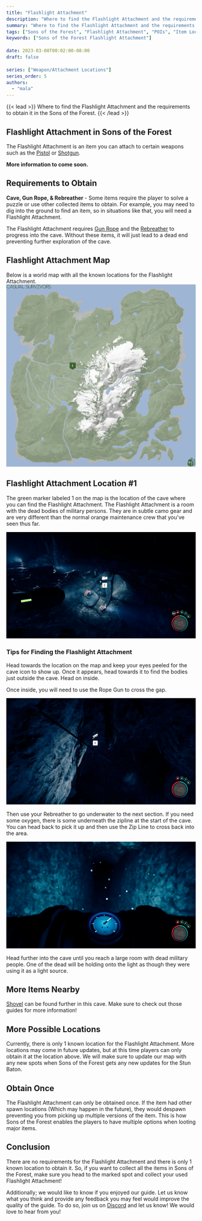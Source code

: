 ```yaml
---
title: "Flashlight Attachment"
description: "Where to find the Flashlight Attachment and the requirements to obtain it in the Sons of the Forest."
summary: "Where to find the Flashlight Attachment and the requirements to obtain it. Click here to learn more about it!"
tags: ["Sons of the Forest", "Flashlight Attachment", "POIs", "Item Location", "Map"]
keywords: ["Sons of the Forest Flashlight Attachment"]

date: 2023-03-08T00:02:00-08:00
draft: false

series: ["Weapon/Attachment Locations"]
series_order: 5
authors:
  - "mala"
---
```


{{< lead >}}
Where to find the Flashlight Attachment and the requirements to obtain it in the Sons of the Forest.
{{< /lead >}}

## Flashlight Attachment in Sons of the Forest
The Flashlight Attachment is an item you can attach to certain weapons such as the [Pistol](/sons-of-the-forest/guides/pistol/) or [Shotgun](/sons-of-the-forest/guides/shotgun/). 

**More information to come soon.**

## Requirements to Obtain
**Cave, Gun Rope, & Rebreather** - Some items require the player to solve a puzzle or use other collected items to obtain. For example, you may need to dig into the ground to find an item, so in situations like that, you will need a Flashlight Attachment. 

The Flashlight Attachment requires [Gun Rope](/sons-of-the-forest/guides/rope-gun/) and the [Rebreather](/sons-of-the-forest/guides/rebreather/) to progress into the cave. Without these items, it will just lead to a dead end preventing further exploration of the cave. 

## Flashlight Attachment Map
Below is a world map with all the known locations for the Flashlight Attachment.
![Sons of the Forest Flashlight Attachment Map Location](img/map.webp)

## Flashlight Attachment Location #1
The green marker labeled 1 on the map is the location of the cave where you can find the Flashlight Attachment. The Flashlight Attachment is a room with the dead bodies of military persons. They are in subtle camo gear and are very different than the normal orange maintenance crew that you've seen thus far. 

![Sons of the Forest Flashlight Attachment Location 1](featured.webp)

### Tips for Finding the Flashlight Attachment
Head towards the location on the map and keep your eyes peeled for the cave icon to show up. Once it appears, head towards it to find the bodies just outside the cave. Head on inside.

Once inside, you will need to use the Rope Gun to cross the gap.

![Sons of the Forest Flashlight Attachment Zip Line](img/zipline.webp)

Then use your Rebreather to go underwater to the next section. If you need some oxygen, there is some underneath the zipline at the start of the cave. You can head back to pick it up and then use the Zip Line to cross back into the area.

![Sons of the Forest Flashlight Attachment Water](img/water.webp)

Head further into the cave until you reach a large room with dead military people. One of the dead will be holding onto the light as though they were using it as a light source.

## More Items Nearby
[Shovel](/sons-of-the-forest/guides/shovel/) can be found further in this cave. Make sure to check out those guides for more information!

## More Possible Locations
Currently, there is only 1 known location for the Flashlight Attachment. More locations may come in future updates, but at this time players can only obtain it at the location above.
We will make sure to update our map with any new spots when Sons of the Forest gets any new updates for the Stun Baton.

## Obtain Once
The Flashlight Attachment can only be obtained once. If the item had other spawn locations (Which may happen in the future), they would despawn preventing you from picking up multiple versions of the item. This is how Sons of the Forest enables the players to have multiple options when looting major items. 

## Conclusion
There are no requirements for the Flashlight Attachment and there is only 1 known location to obtain it. So, if you want to collect all the items in Sons of the Forest, make sure you head to the marked spot and collect your used Flashlight Attachment!

Additionally; we would like to know if you enjoyed our guide. Let us know what you think and provide any feedback you may feel would improve the quality of the guide. To do so, join us on [Discord](https://discord.gg/ZXp93XsKnN) and let us know! We would love to hear from you! 
